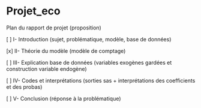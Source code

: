 # Projet_eco

Plan du rapport de projet (proposition)
 
[ ] I-	Introduction (sujet, problématique, modèle, base de données)

[x] II-	Théorie du modèle (modèle de comptage)

[ ] III-	Explication base de données (variables exogènes gardées et construction variable endogène)

[ ] IV-	Codes et interprétations (sorties sas + interprétations des coefficients et des probas)

[ ] V-	Conclusion (réponse à la problématique)
